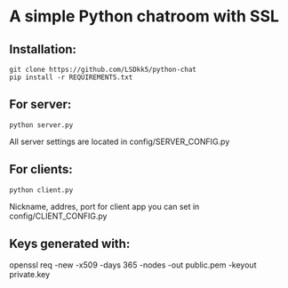 A simple Python chatroom with SSL 
=====================================================

Installation:
-------------
    git clone https://github.com/LSDkk5/python-chat
    pip install -r REQUIREMENTS.txt

For server:
-----------
    python server.py
 All server settings are located in config/SERVER_CONFIG.py

For clients:
------------
    python client.py
 Nickname, addres, port for client app you can set in config/CLIENT_CONFIG.py

Keys generated with:
--------------------
openssl req -new -x509 -days 365 -nodes -out public.pem -keyout private.key
